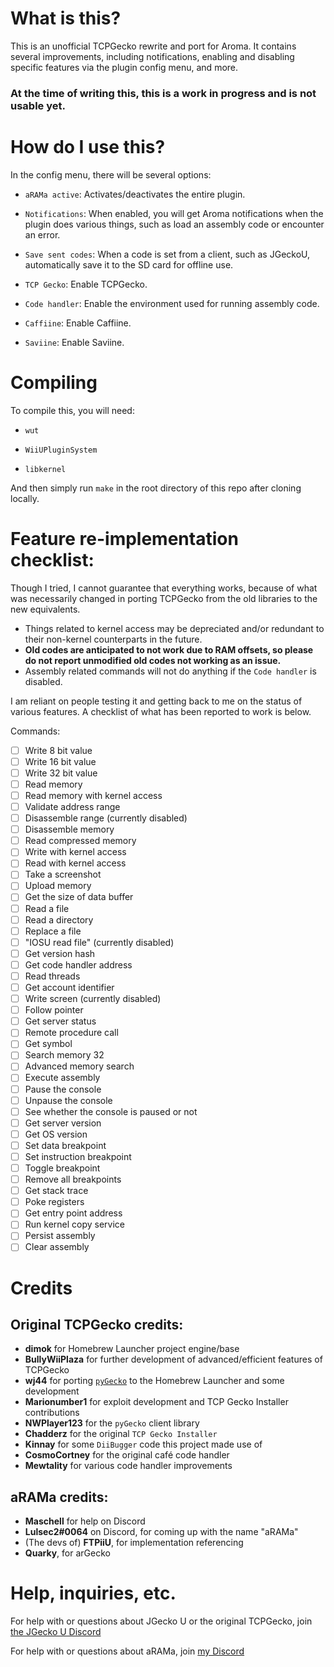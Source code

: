 # What is this?

This is an unofficial TCPGecko rewrite and port for Aroma. It contains several improvements, including notifications, enabling and disabling specific features via the plugin config menu, and more.

### **At the time of writing this, this is a work in progress and is not usable yet**.

# How do I use this?

In the config menu, there will be several options:

* `aRAMa active`: Activates/deactivates the entire plugin.

* `Notifications`: When enabled, you will get Aroma notifications when the plugin does various things, such as load an assembly code or encounter an error.

* `Save sent codes`: When a code is set from a client, such as JGeckoU, automatically save it to the SD card for offline use.

* `TCP Gecko`: Enable TCPGecko.

* `Code handler`: Enable the environment used for running assembly code.

* `Caffiine`: Enable Caffiine. 

* `Saviine`: Enable Saviine. 

# Compiling

To compile this, you will need:

* `wut`

* `WiiUPluginSystem`

* `libkernel`

And then simply run `make` in the root directory of this repo after cloning locally. 

# Feature re-implementation checklist:

Though I tried, I cannot guarantee that everything works, because of what was necessarily changed in porting TCPGecko from the old libraries to the new equivalents. 

* Things related to kernel access may be depreciated and/or redundant to their non-kernel counterparts in the future.
* **Old codes are anticipated to not work due to RAM offsets, so please do not report unmodified old codes not working as an issue.**
* Assembly related commands will not do anything if the `Code handler` is disabled.

I am reliant on people testing it and getting back to me on the status of various features. A checklist of what has been reported to work is below. 

Commands:

- [ ] Write 8 bit value
- [ ] Write 16 bit value
- [ ] Write 32 bit value
- [ ] Read memory
- [ ] Read memory with kernel access
- [ ] Validate address range
- [ ] Disassemble range (currently disabled)
- [ ] Disassemble memory
- [ ] Read compressed memory
- [ ] Write with kernel access
- [ ] Read with kernel access 
- [ ] Take a screenshot
- [ ] Upload memory
- [ ] Get the size of data buffer
- [ ] Read a file
- [ ] Read a directory
- [ ] Replace a file
- [ ] "IOSU read file" (currently disabled)
- [ ] Get version hash
- [ ] Get code handler address
- [ ] Read threads
- [ ] Get account identifier
- [ ] Write screen (currently disabled)
- [ ] Follow pointer
- [ ] Get server status
- [ ] Remote procedure call
- [ ] Get symbol
- [ ] Search memory 32
- [ ] Advanced memory search
- [ ] Execute assembly
- [ ] Pause the console
- [ ] Unpause the console
- [ ] See whether the console is paused or not
- [ ] Get server version
- [ ] Get OS version 
- [ ] Set data breakpoint
- [ ] Set instruction breakpoint
- [ ] Toggle breakpoint
- [ ] Remove all breakpoints
- [ ] Get stack trace
- [ ] Poke registers
- [ ] Get entry point address
- [ ] Run kernel copy service
- [ ] Persist assembly
- [ ] Clear assembly

# Credits

## Original TCPGecko credits:

* **dimok** for Homebrew Launcher project engine/base
* **BullyWiiPlaza** for further development of advanced/efficient features of TCPGecko
* **wj44** for porting [`pyGecko`](https://github.com/wiiudev/pyGecko) to the Homebrew Launcher and some development
* **Marionumber1** for exploit development and TCP Gecko Installer contributions
* **NWPlayer123** for the `pyGecko` client library
* **Chadderz** for the original `TCP Gecko Installer`
* **Kinnay** for some `DiiBugger` code this project made use of
* **CosmoCortney** for the original café code handler
* **Mewtality** for various code handler improvements

## aRAMa credits:

* **Maschell** for help on Discord
* **Lulsec2#0064** on Discord, for coming up with the name "aRAMa"
* (The devs of) **FTPiiU**, for implementation referencing
* **Quarky**, for arGecko

# Help, inquiries, etc.

For help with or questions about JGecko U or the original TCPGecko, join [the JGecko U Discord](https://discord.com/invite/rSRM3RWDq4)

For help with or questions about aRAMa, join [my Discord](https://discord.com/invite/VPHr56hnbQ)